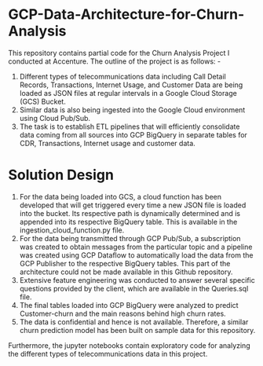 # GCP-Data-Architecture-for-Churn-Analysis
This repository contains partial code for the Churn Analysis Project I conducted at Accenture. The outline of the project is as follows: -

1. Different types of telecommunications data including Call Detail Records, Transactions, Internet Usage, and Customer Data are being loaded as JSON files at regular intervals in a Google Cloud Storage (GCS) Bucket. 
2. Similar data is also being ingested into the Google Cloud environment using Cloud Pub/Sub.
3. The task is to establish ETL pipelines that will efficiently consolidate data coming from all sources into GCP BigQuery in separate tables for CDR, Transactions, Internet usage and customer data.


# Solution Design
1. For the data being loaded into GCS, a cloud function has been developed that will get triggered every time a new JSON file is loaded into the bucket. Its respective path is dynamically determined and is appended into its respective BigQuery table. This is available in the ingestion_cloud_function.py file.
2. For the data being transmitted through GCP Pub/Sub, a subscription was created to obtain messages from the particular topic and a pipeline was created using GCP Dataflow to automatically load the data from the GCP Publisher to the respective BigQuery tables. This part of the architecture could not be made available in this Github repository.
3. Extensive feature engineering was conducted to answer several specific questions provided by the client, which are available in the Queries.sql file. 
4. The final tables loaded into GCP BigQuery were analyzed to predict Customer-churn and the main reasons behind high churn rates.
5. The data is confidential and hence is not available. Therefore, a similar churn prediction model has been built on sample data for this repository.

Furthermore, the jupyter notebooks contain exploratory code for analyzing the different types of telecommunications data in this project.